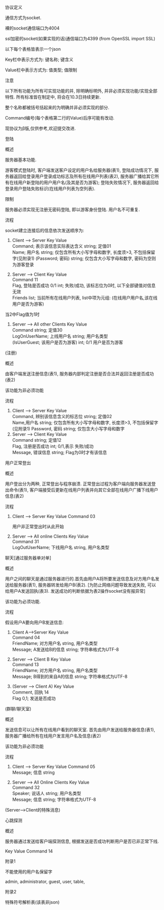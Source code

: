 协议定义

通信方式为socket.

裸的socket通信端口为4004

ssl加密的socket(如果实现的话)通信端口为4399 (from OpenSSL import SSL)



以下每个表格皆表示一个json

Key栏中表示方式为: 键名称; 键含义

Value栏中表示方式为: 值类型; 值限制



注意

以下所有功能为所有可实现功能的并, 除明确标明外, 并非必须实现功能/实现全部特性. 所有标准皆在制定中, 将会在10.3日持续更新.

整个名称都被括号括起来的为明确并非必须实现的部分.

Command编号(每个表格第二行的Value)后序可能有改动.

现协议为β版,仅供参考,欢迎提交改进.



登陆

概述

服务器基本功能.

游客模式登陆时, 客户端发送客户设定的用户名给服务器(表1), 登陆成功情况下, 服务器返回给登录用户登录成功标志及所有在线用户列表(表2), 服务器广播给其它所有在线用户新登陆的用户用户名(及其是否为游客);   登陆失败情况下, 服务器返回给登录用户登陆失败标识(在线用户列表为空列表). 

限制

服务器必须实现无注册无密码登陆, 即以游客身份登陆. 用户名不可重复.

流程

socket建立连接后的信息依次发送顺序为:

1. Client —> Server
     Key                 	Value                                   
     Command; 表示该信息实际表达含义	string; 定值01                            
     Name; 用户名           	string; 仅包含所有大小写字母和数字, 长度须>3, 不包括保留字(见附录1)
     (Password; 密码)      	string; 仅包含大小写字母和数字, 密码为空则为游客登录         
   
2. Server —> Client
     Key         	Value                                   
     Command     	11                                      
     Flag, 登陆是否成功	0/1 int; 失败/成功, 该标志位为0时, 以下全部键值对信息无效    
     Friends     	list; 当前所有在线用户列表, list中项为元组: (在线用户用户名,该在线用户是否为游客)



当2中Flag值为1时

1. Server —> All other Clients
     Key                    	Value            
     Command                	string; 定值30     
     LogOnUserName; 上线用户名   	string; 用户名类型    
     (IsUserGuest; 该用户是否为游客)	int; 0/1  用户是否为游客
   



(注册)

概述

由客户端发送注册信息(表1), 服务器内部判定注册是否合法并返回注册是否成功(表2) 

该功能为非必须功能

流程

1. Client —> Server
     Key                 	Value                                   
     Command, 辨别该信息含义的标志位	string; 定值02                            
     Name,用户名            	string; 仅包含所有大小写字母和数字, 长度须>3, 不包括保留字(见附录1)
     Password, 密码        	string; 仅包含大小写字母和数字                     
2. Server —> Client
     Key          	Value               
     Command      	string; 定值12        
     Flag, 注册是否成功 	int;  0/1,表示 失败/成功  
     Message, 错误信息	string; Flag为0时才有该信息
   

用户正常登出

概述

用户登出分为两种, 正常登出与程序崩溃. 正常登出过程为客户端向服务器发送登出命令(表1), 客户端接受后更新在线用户列表并向其它全部在线用户广播下线用户信息(表2)



流程

1. Client —> Server
     Key    	Value
     Command	03   
   
   用户非正常登出时从此开始
2. Server —> All online Clients
     Key                  	Value        
     Command              	31           
     LogOutUserName; 下线用户名	string, 用户名类型
   

聊天[通过服务器单对单]

概述

用户之间的聊天是通过服务器进行的.首先由用户A将所要发送信息及对方用户名发送给服务器(表1), 服务器转发给用户B(表2). [为防止网络问题导致发送失败, 可以给用户A发送回执(表3). 发送成功的判断依据为表2操作socket没有报异常]

该功能为必须功能.



流程

假设用户A要向用户B发送信息:

1. Client A—>Server
     Key              	Value              
     Command          	04                 
     FriendName; 对方用户名	string, 用户名类型      
     Message; A发送给B的信息	string; 字符串格式为UTF-8
   
2. Server —> Client B
     Key                	Value              
     Command            	13                 
     FriendName; 对方用户名  	string, 用户名类型      
     Message; B得到的来自A的信息	string; 字符串格式为UTF-8

1. (Server —> Client A)
     Key        	Value      
     Comment, 回执	14         
     Flag       	0,1; 发送是否成功
   

(群聊/聊天室)

概述

发送信息可以让所有在线用户看到的聊天室. 首先由用户发送给服务器信息(表1), 服务器广播给所有在线用户发言用户名及信息(表2)

该功能为非必须功能

流程

1. Client —> Server
     Key        	Value 
     Command    	05    
     Message; 信息	string
   

1. Server —> All Online Clients
     Key         	Value              
     Command     	32                 
     Speaker; 说话人	string; 用户名类型      
     Message; 信息 	string; 字符串格式为UTF-8
   



(Server—>Client的特殊消息)

心跳探测

概述

服务器通过发送给客户端探测信息, 根据发送是否成功判断用户是否已非正常下线. 

  Key    	Value
  Command	14   









附录1

不能使用的用户名保留字

admin, administrator, guest, user, table, 



附录2

特殊符号解析表(该表非json)


